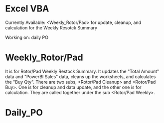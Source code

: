 # Excel VBA

Currently Available: <Weekly_Rotor/Pad> for update, cleanup, and calculation for the Weekly Resotck Summary

Working on: daily PO

# Weekly_Rotor/Pad

It is for Rotor/Pad Weekly Restock Summary. It updates the "Total Amount" data and "PowerBI Sales" data, cleans up the worksheets, and calculates the "Buy Qty".  There are two subs, <Rotor/Pad Cleanup> and <Rotor/Pad Buy>. One is for cleanup and data update, and the other one is for calculation. They are called together under the sub <Rotor/Pad Weekly>.

# Daily_PO
  
